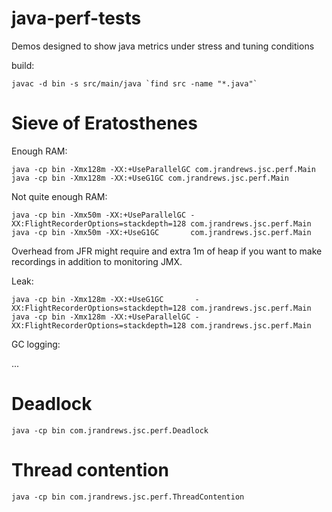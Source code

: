 # java-perf-tests
Demos designed to show java metrics under stress and tuning conditions

build:

    javac -d bin -s src/main/java `find src -name "*.java"`

# Sieve of Eratosthenes

Enough RAM:

    java -cp bin -Xmx128m -XX:+UseParallelGC com.jrandrews.jsc.perf.Main
    java -cp bin -Xmx128m -XX:+UseG1GC com.jrandrews.jsc.perf.Main

Not quite enough RAM:

    java -cp bin -Xmx50m -XX:+UseParallelGC -XX:FlightRecorderOptions=stackdepth=128 com.jrandrews.jsc.perf.Main
    java -cp bin -Xmx50m -XX:+UseG1GC       com.jrandrews.jsc.perf.Main

Overhead from JFR might require and extra 1m of heap if you want to make recordings in addition to monitoring JMX.

Leak:

    java -cp bin -Xmx128m -XX:+UseG1GC       -XX:FlightRecorderOptions=stackdepth=128 com.jrandrews.jsc.perf.Main
    java -cp bin -Xmx128m -XX:+UseParallelGC -XX:FlightRecorderOptions=stackdepth=128 com.jrandrews.jsc.perf.Main

GC logging:

...

# Deadlock

    java -cp bin com.jrandrews.jsc.perf.Deadlock

# Thread contention

    java -cp bin com.jrandrews.jsc.perf.ThreadContention
